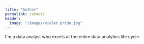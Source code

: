 ```yaml
---
title: "Author"
permalink: /about/
header:
  image: "/images/violet pride.jpg"
---
```


I'm a data analyst who excels at the entire data analytics life cycle
